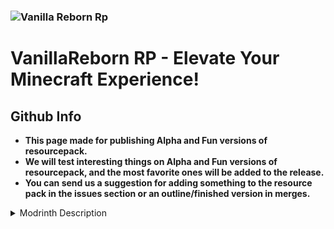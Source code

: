 
### ![Vanilla Reborn Rp](https://cdn.modrinth.com/data/cached_images/e8531a6a09c731fa0d03d674e9208fbf0d86a068.png)

# VanillaReborn RP - Elevate Your Minecraft Experience!

## **Github Info**
- **This page made for publishing Alpha and Fun versions of resourcepack.**
- **We will test interesting things on Alpha and Fun versions of resourcepack, and the most favorite ones will be added to the release.**
- **You can send us a suggestion for adding something to the resource pack in the issues section or an outline/finished version in merges.**

<details>
<summary>Modrinth Description</summary>

# VanillaReborn RP

## **Description:**
Welcome to VanillaReborn RP – the ultimate resource pack designed to elevate your Minecraft experience to new heights! This pack is meticulously crafted to enhance the visual appeal and immersive atmosphere of the game, providing players with stunning visuals and a more captivating gameplay experience.

## **Features:**
- **Enhanced Textures:** Immerse yourself in the world of Minecraft with enhanced textures that add depth and detail to every block and item.
- **Compatibility:** Compatible with a wide range of mods and shaders, allowing you to customize your Minecraft experience even further.
- **Regular Updates:** We're committed to improving EnhancedCraft with regular updates, ensuring compatibility with the latest versions of Minecraft and adding new features based on player feedback.

## **Requirements:** 
- For Minecraft 1.20.4 and below: Optifine or [Sodium](https://modrinth.com/mod/sodium) + Preferebly [CITResewn](https://modrinth.com/mod/cit-resewn)
- For Minecraft 1.20.5 and above: Nothing. :)
- Windows, macOS, or Linux operating system.

Enhance your Minecraft experience with VanillaReborn RP and discover a whole new level of immersion and beauty in the world of blocks and pixels!
</details>

